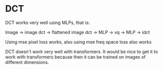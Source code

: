 # DCT

DCT works very well using MLPs, that is:

Image -> image dct -> flattened image dct -> MLP -> vq -> MLP -> idct 

Using mse pixel loss works, also using mse freq space loss also works


DCT doesn't work very well with transformers. It would be nice to get it to
work with transformers because then it can be trained on images of different
dimensions.
